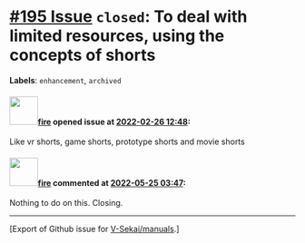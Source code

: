 # [\#195 Issue](https://github.com/V-Sekai/manuals/issues/195) `closed`: To deal with limited resources, using the concepts of shorts
**Labels**: `enhancement`, `archived`


#### <img src="https://avatars.githubusercontent.com/u/32321?u=c2e06a3d2b49a467aa907e54aa259516440267cc&v=4" width="50">[fire](https://github.com/fire) opened issue at [2022-02-26 12:48](https://github.com/V-Sekai/manuals/issues/195):

Like vr shorts, game shorts, prototype shorts and movie shorts 

#### <img src="https://avatars.githubusercontent.com/u/32321?u=c2e06a3d2b49a467aa907e54aa259516440267cc&v=4" width="50">[fire](https://github.com/fire) commented at [2022-05-25 03:47](https://github.com/V-Sekai/manuals/issues/195#issuecomment-1136693896):

Nothing to do on this. Closing.


-------------------------------------------------------------------------------



[Export of Github issue for [V-Sekai/manuals](https://github.com/V-Sekai/manuals).]
